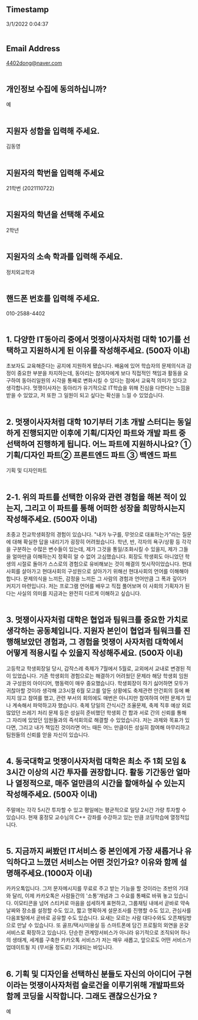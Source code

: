 ## Timestamp
3/1/2022 0:04:37<br><br>


## Email Address
4402dong@naver.com<br><br>


## 개인정보 수집에 동의하십니까?
예<br><br>


## 지원자 성함을 입력해 주세요.
김동영<br><br>


## 지원자의 학번을 입력해 주세요
21학번 (2021110722)<br><br>


## 지원자의 학년을 선택해 주세요
2학년<br><br>


## 지원자의 소속 학과를 입력해 주세요.
정치외교학과<br><br>


## 핸드폰 번호를 입력해 주세요.
010-2588-4402<br><br>


## 1. 다양한 IT동아리 중에서 멋쟁이사자처럼 대학 10기를 선택하고 지원하시게 된 이유를 작성해주세요. (500자 이내)
초보자도 교육해준다는 공지에 지원하게 됐습니다. 배움에 있어 학습자의 문제의식과 감정이 중요한 부분을 차지하는데, 동아리는 참여자에게 보다 직접적인 책임과 활동을 요구하여 동아리일원의 시각을 통째로 변화시킬 수 있다는 점에서 교육적 의미가 있다고 생각합니다. 멋쟁이사자는 동아리가 유기적으로 IT학습을 위해 진심을 다한다는 느낌을 받을 수 있았고, 저 또한 그 일원이 되고 싶다는 확신을 느낄 수 있었습니다.<br><br>


## 2. 멋쟁이사자처럼 대학 10기부터 기초 개발 스터디는 동일하게 진행되지만 이후에 기획/디자인 파트와 개발 파트 중 선택하여 진행하게 됩니다. 어느 파트에 지원하시나요? ① 기획/디자인 파트② 프론트엔드 파트  ③ 백엔드 파트
기획 및 디자인파트<br><br>


## 2-1. 위의 파트를 선택한 이유와 관련 경험을 해본 적이 있는지, 그리고 이 파트를 통해 어떠한 성장을 희망하시는지 작성해주세요. (500자 이내)
초중고 전교학생회장의 경험이 있습니다. "내가 누구를, 무엇으로 대표하는가"라는 질문에 대해 확실한 답을 내리기가 굉장히 어려웠습니다. 학년, 반, 각자의 욕구/상황 등 각각을 구분하는 수많은 변수들이 있는데, 제가 그것을 통일/조화시킬 수 있을지, 제가 그들을 얼마만큼 이해하는지 정확히 알 수 없어 고심했습니다. 회장도 학생회도 아니었던 학생의 시절로 돌아가 스스로의 경험으로 유비해보는 것이 해결의 첫시작이었습니다. 
현대사회를 살아가고 현대사회의 구성원으로 살아가기 위해선 현대사회의 언어를 이해해야 합니다. 문제의식을 느끼든, 감정을 느끼든 그 사람의 경험과 언어만큼 그 폭과 깊이가 커지기 마련입니다. 저는 프로그램 언어를 배우고 직접 풀어보며 이 사회의 기획자가 된다는 사실의 의미를 지금과는 완전히 다르게 이해하고 싶습니다.<br><br>


## 3. 멋쟁이사자처럼 대학은 협업과 팀워크를 중요한 가치로 생각하는 공동체입니다. 지원자 본인이 협업과 팀워크를 진행해보았던 경험과, 그 경험을 멋쟁이 사자처럼 대학에서 어떻게 적용시킬 수 있을지 작성해주세요. (500자 이내)
고등학교 학생회장일 당시, 갑작스레 축제가 7월에서 5월로, 교외에서 교내로 변경된 적이 있었습니다. 기존 학생회의 경험으로는 해결하기 어려웠던 문제라 해당 학생회 임원과 구성원의 아이디어, 행동력이 매우 중요했습니다. 학생회장이 하기 싫어하면 모두가 귀찮아할 것이라 생각해 고3시절 6월 모고를 앞둔 상황에도 축제관련 안건회의 등에 빠지지 않고 참여를 했고, 관련 부서의 회의에도 매번은 아니지만 참여하여 어떤 문제가 있나 계속해서 파악하고자 했습니다. 축제 당일의 간식시간 조율문제, 축제 직후 예상 외로 많았던 쓰레기 처리 문제 등은 성실히 준비했던 학생회 간 합과 서로 간의 신뢰를 통해 그 자리에 있었던 임원들과의 즉석회의로 해결할 수 있었습니다. 저는 과제와 목표가 있다면, 그리고 내가 책임진 것이라면 어느 때든 어느 만큼이든 성실히 참여해 마무리하고 팀원들의 신뢰를 얻을 자신이 있습니다.<br><br>


## 4. 동국대학교 멋쟁이사자처럼 대학은 최소 주 1회 모임 & 3시간 이상의 시간 투자를 권장합니다. 활동 기간동안 얼마나 열정적으로, 매주 얼만큼의 시간을 할애하실 수 있는지 작성해주세요. (500자 이내)
주말에는 각각 5시간 투자할 수 있고
평일에는 평균적으로 일당 2시간 가량 투자할 수 있습니다. 현재 홍정모 교수님의 C++ 강좌를 수강하고  있는 만큼 코딩학습에 열정적입니다.<br><br>


## 5. 지금까지 써봤던 IT서비스 중 본인에게 가장 새롭거나 유익하다고 느꼈던 서비스는 어떤 것인가요? 이유와 함께 설명해주세요.(1000자 이내)
카카오톡입니다. 
그저 문자메시지를 무료로 주고 받는 기능을 할 것이라는 초반의 기대와 달리, 이제 카카오톡은 사람들간의 '소통'개념과 그 수요를 통째로 바꿔 놓고 있습니다. 이모티콘을 넘어 스티커로 마음을 섬세하게 표현하고, 그룹채팅 내에서 곧바로 약속날짜와 장소를 설정할 수도 있고, 짧고 명확하게 설문조사를 진행할 수도 있고, 관심사를 다음포털에서 곧바로 공유할 수도 있습니다. 요새는 모르는 사람 대다수와도 오픈채팅방으로 만날 수 있습니다. 또 골프/택시/미용실 등 스마트폰에 담긴 프로필의 외연을 온갖 서비스로 확장하고 있습니다. 단순한 관계망서비스가 아니라 유기적으로 조직되어 하나의 생태계, 세계를 구축한 카카오톡 서비스가 저는 매우 새롭고, 앞으로도 어떤 서비스가 업데이트될 지 (무서울 정도로) 기대되는 바입니다.<br><br>


## 6. 기획 및 디자인을 선택하신 분들도 자신의 아이디어 구현이라는 멋쟁이사자처럼 슬로건을 이루기위해 개발파트와 함께 코딩을 시작합니다. 그래도 괜찮으신가요 ?
예<br><br>


